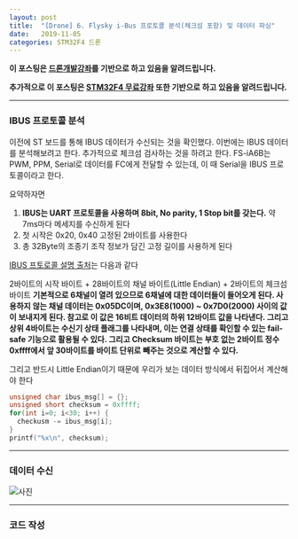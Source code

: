 ```yaml
---
layout: post
title:  "[Drone] 6. Flysky i-Bus 프로토콜 분석(체크섬 포함) 및 데이터 파싱"
date:   2019-11-05
categories: STM32F4 드론
---
```


__이 포스팅은 [드론개발강좌](https://www.inflearn.com/course/STM32CubelDE-STM32F4%EB%93%9C%EB%A1%A0-%EA%B0%9C%EB%B0%9C#)를 기반으로 하고 있음을 알려드립니다.__

__추가적으로 이 포스팅은 [STM32F4 무료강좌](https://www.inflearn.com/course/stm32f4/dashboard) 또한 기반으로 하고 있음을 알려드립니다.__

---
### IBUS 프로토콜 분석

이전에 ST 보드를 통해 IBUS 데이터가 수신되는 것을 확인했다. 이번에는 IBUS 데이터를 분석해보려고 한다. 추가적으로 체크섬 검사하는 것을 하려고 한다. FS-iA6B는 PWM, PPM, Serial로 데이터를 FC에게 전달할 수 있는데, 이 때 Serial을 IBUS 프로토콜이라고 한다.

요약하자면
1. __IBUS는 UART 프로토콜을 사용하며 8bit, No parity, 1 Stop bit를 갖는다.__ 약 7ms마다 메세지를 수신하게 된다
2. 첫 시작은 0x20, 0x40 고정된 2바이트를 사용한다
3. 총 32Byte의 조종기 조작 정보가 담긴 고정 길이를 사용하게 된다

[IBUS 프토로콜 설명 출처](http://blog.dsp.id.au/posts/2017/10/22/flysky-ibus-protocol/)는 다음과 같다

2바이트의 시작 바이트 + 28바이트의 채널 바이트(Little Endian) + 2바이트의 체크섬 바이트
__기본적으로 6채널이 열려 있으므로 6채널에 대한 데이터들이 들어오게 된다. 사용하지 않는 채널 데이터는 0x05DC이며, 0x3E8(1000) ~ 0x7D0(2000) 사이의 값이 보내지게 된다. 참고로 이 값은 16비트 데이터의 하위 12바이트 값을 나타낸다. 그리고 상위 4바이트는 수신기 상태 플래그를 나타내며, 이는 연결 상태를 확인할 수 있는 fail-safe 기능으로 활용될 수 있다. 그리고 Checksum 바이트는 부호 없는 2바이트 정수 0xffff에서 앞 30바이트를 바이트 단위로 빼주는 것으로 계산할 수 있다.__

그리고 반드시 Little Endian이기 때문에 우리가 보는 데이터 방식에서 뒤집어서 계산해야 한다

```cpp
unsigned char ibus_msg[] = {};
unsigned short checksum = 0xffff;
for(int i=0; i<30; i++) {
  checkusm -= ibus_msg[i];
}
printf("%x\n", checksum);
```

---
### 데이터 수신

![사진]()

---
### 코드 작성
